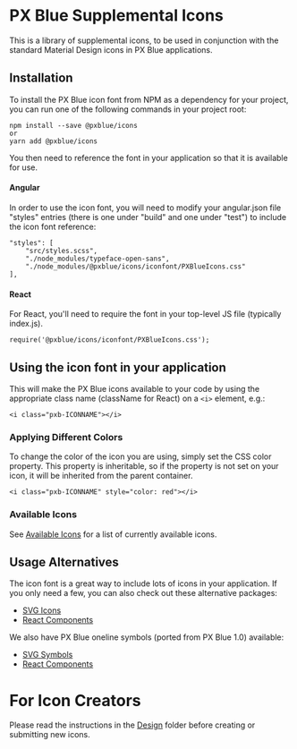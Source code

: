 # PX Blue Supplemental Icons
This is a library of supplemental icons, to be used in conjunction with the standard Material Design icons in PX Blue applications.


## Installation
To install the PX Blue icon font from NPM as a dependency for your project, you can run one of the following commands in your project root:
```
npm install --save @pxblue/icons
or
yarn add @pxblue/icons
```
You then need to reference the font in your application so that it is available for use.

#### Angular
In order to use the icon font, you will need to modify your angular.json file "styles" entries (there is one under "build" and one under "test") to include the icon font reference:
```
"styles": [
    "src/styles.scss",
    "./node_modules/typeface-open-sans",
    "./node_modules/@pxblue/icons/iconfont/PXBlueIcons.css"
],
```

#### React
For React, you'll need to require the font in your top-level JS file (typically index.js).
```
require('@pxblue/icons/iconfont/PXBlueIcons.css');
```

## Using the icon font in your application
This will make the PX Blue icons available to your code by using the appropriate class name (className for React) on a ```<i>``` element, e.g.:
  
```
<i class="pxb-ICONNAME"></i>
```

### Applying Different Colors
To change the color of the icon you are using, simply set the CSS color property. This property is inheritable, so if the property is not set on your icon, it will be inherited from the parent container.

```
<i class="pxb-ICONNAME" style="color: red"></i>
```

### Available Icons
See [Available Icons](https://github.com/pxblue/icons/blob/master/available_icons.md) for a list of currently available icons.

## Usage Alternatives
The icon font is a great way to include lots of icons in your application. If you only need a few, you can also check out these alternative packages:
* [SVG Icons](https://www.npmjs.com/package/@pxblue/icons-svg)
* [React Components](https://www.npmjs.com/package/@pxblue/icons-mui)

We also have PX Blue oneline symbols (ported from PX Blue 1.0) available:
* [SVG Symbols](https://www.npmjs.com/package/@pxblue/symbols)
* [React Components](https://www.npmjs.com/package/@pxblue/symbols-mui)

# For Icon Creators
Please read the instructions in the [Design](https://github.com/pxblue/icons/design/Readme.md) folder before creating or submitting new icons.
